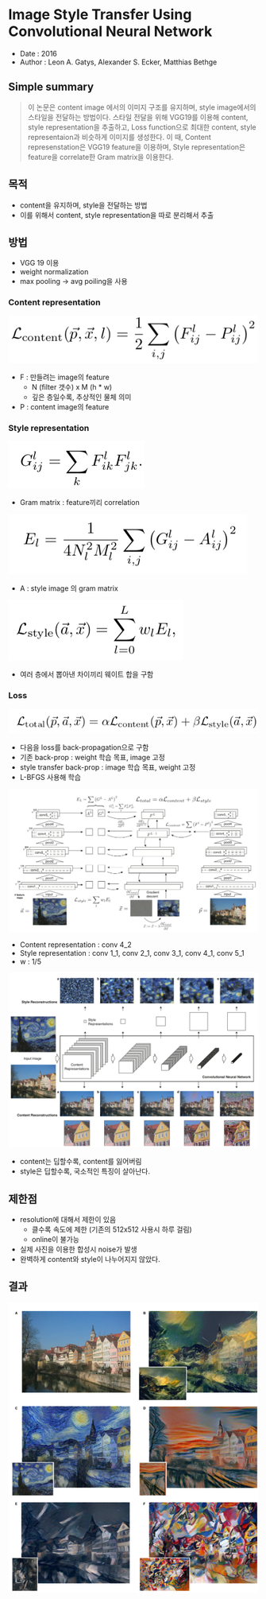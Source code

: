 # Image Style Transfer Using Convolutional Neural Network

- Date : 2016
- Author : Leon A. Gatys, Alexander S. Ecker, Matthias Bethge



## Simple summary

>이 논문은 content image 에서의 이미지 구조를 유지하며, style image에서의 스타일을 전달하는 방법이다. 스타일 전달을 위해 VGG19를 이용해 content, style representation을 추출하고, Loss function으로 최대한 content, style representaion과 비슷하게 이미지를 생성한다. 이 때, Content represenstation은 VGG19 feature을 이용하며, Style representation은 feature을 correlate한 Gram matrix을 이용한다. 



## 목적

- content을 유지하며, style을 전달하는 방법
- 이를 위해서 content, style representation을 따로 분리해서 추출



## 방법

- VGG 19 이용
- weight normalization
- max pooling -> avg poiling을 사용



### Content representation

![1](../../images/style_transfer_1.png)

- F : 만들려는 image의 feature 
  - N (filter 갯수) x M (h * w)
  - 깊은 층일수록, 추상적인 물체 의미
- P : content image의 feature



### Style representation

![1](../../images/style_transfer_2.png)

- Gram matrix : feature끼리 correlation

![1](../../images/style_transfer_3.png)

- A : style image 의 gram matrix

![1](../../images/style_transfer_4.png)

- 여러 층에서 뽑아낸 차이끼리 웨이트 합을 구함



### Loss

![1](../../images/style_transfer_5.png)

- 다음을 loss를 back-propagation으로 구함
- 기존 back-prop : weight 학습 목표, image 고정
- style transfer back-prop : image 학습 목표, weight 고정
- L-BFGS 사용해 학습



![1](../../images/style_transfer_6.png)

- Content representation : conv 4_2
- Style representation : conv 1_1, conv 2_1, conv 3_1, conv 4_1, conv 5_1
- w : 1/5

![1](../../images/style_transfer_7.png)

- content는 딥할수록, content를 잃어버림
- style은 딥할수록, 국소적인 특징이 살아난다.



## 제한점

- resolution에 대해서 제한이 있음 
  - 클수록 속도에 제한 (기존의 512x512 사용시 하루 걸림)
  - online이 불가능
- 실제 사진을 이용한 합성시 noise가 발생
- 완벽하게 content와 style이 나누어지지 않았다.



## 결과

![1](../../images/style_transfer_8.png)

